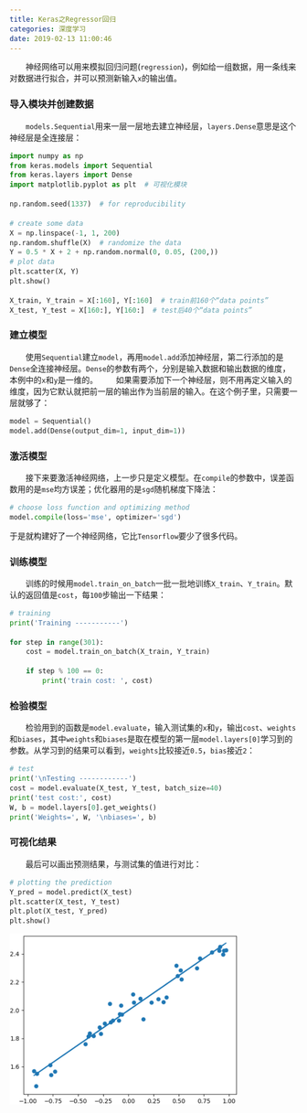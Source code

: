 ```yaml
---
title: Keras之Regressor回归
categories: 深度学习
date: 2019-02-13 11:00:46
---
```

&emsp;&emsp;神经网络可以用来模拟回归问题(`regression`)，例如给一组数据，用一条线来对数据进行拟合，并可以预测新输入`x`的输出值。<!--more-->

### 导入模块并创建数据

&emsp;&emsp;`models.Sequential`用来一层一层地去建立神经层，`layers.Dense`意思是这个神经层是全连接层：

``` python
import numpy as np
from keras.models import Sequential
from keras.layers import Dense
import matplotlib.pyplot as plt  # 可视化模块

np.random.seed(1337)  # for reproducibility

# create some data
X = np.linspace(-1, 1, 200)
np.random.shuffle(X)  # randomize the data
Y = 0.5 * X + 2 + np.random.normal(0, 0.05, (200,))
# plot data
plt.scatter(X, Y)
plt.show()

X_train, Y_train = X[:160], Y[:160]  # train前160个“data points”
X_test, Y_test = X[160:], Y[160:]  # test后40个“data points”
```

### 建立模型

&emsp;&emsp;使用`Sequential`建立`model`，再用`model.add`添加神经层，第二行添加的是`Dense`全连接神经层。`Dense`的参数有两个，分别是输入数据和输出数据的维度，本例中的`x`和`y`是一维的。
&emsp;&emsp;如果需要添加下一个神经层，则不用再定义输入的维度，因为它默认就把前一层的输出作为当前层的输入。在这个例子里，只需要一层就够了：

``` python
model = Sequential()
model.add(Dense(output_dim=1, input_dim=1))
```

### 激活模型

&emsp;&emsp;接下来要激活神经网络，上一步只是定义模型。在`compile`的参数中，误差函数用的是`mse`均方误差；优化器用的是`sgd`随机梯度下降法：

``` python
# choose loss function and optimizing method
model.compile(loss='mse', optimizer='sgd')
```

于是就构建好了一个神经网络，它比`Tensorflow`要少了很多代码。

### 训练模型

&emsp;&emsp;训练的时候用`model.train_on_batch`一批一批地训练`X_train`、`Y_train`。默认的返回值是`cost`，每`100`步输出一下结果：

``` python
# training
print('Training -----------')

for step in range(301):
    cost = model.train_on_batch(X_train, Y_train)

    if step % 100 == 0:
        print('train cost: ', cost)
```

### 检验模型

&emsp;&emsp;检验用到的函数是`model.evaluate`，输入测试集的`x`和`y`，输出`cost`、`weights`和`biases`，其中`weights`和`biases`是取在模型的第一层`model.layers[0]`学习到的参数。从学习到的结果可以看到，`weights`比较接近`0.5`，`bias`接近`2`：

``` python
# test
print('\nTesting ------------')
cost = model.evaluate(X_test, Y_test, batch_size=40)
print('test cost:', cost)
W, b = model.layers[0].get_weights()
print('Weights=', W, '\nbiases=', b)
```

### 可视化结果

&emsp;&emsp;最后可以画出预测结果，与测试集的值进行对比：

``` python
# plotting the prediction
Y_pred = model.predict(X_test)
plt.scatter(X_test, Y_test)
plt.plot(X_test, Y_pred)
plt.show()
```

<img src="./Keras之Regressor回归/1.png" height="299" width="399">